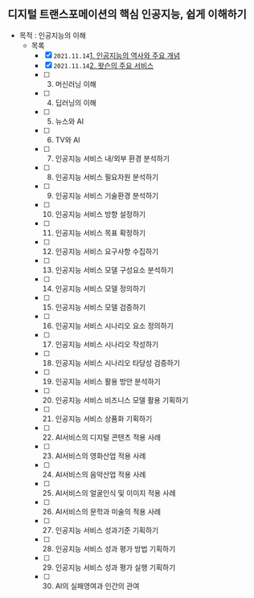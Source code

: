## 디지털 트랜스포메이션의 핵심 인공지능, 쉽게 이해하기

- 목적 : 인공지능의 이해
  - 목록
    - [x] `2021.11.14`[1. 인공지능의 역사와 주요 개념]()
    - [x] `2021.11.14`[2. 왓슨의 주요 서비스]()
    - [ ] 3. 머신러닝 이해
    - [ ] 4. 딥러닝의 이해
    - [ ] 5. 뉴스와 AI
    - [ ] 6. TV와 AI
    - [ ] 7. 인공지능 서비스 내/외부 환경 분석하기
    - [ ] 8. 인공지능 서비스 필요자원 분석하기
    - [ ] 9. 인공지능 서비스 기술환경 분석하기
    - [ ] 10. 인공지능 서비스 방향 설정하기
    - [ ] 11. 인공지능 서비스 목표 확정하기
    - [ ] 12. 인공지능 서비스 요구사항 수집하기
    - [ ] 13. 인공지능 서비스 모델 구성요소 분석하기
    - [ ] 14. 인공지능 서비스 모델 정의하기
    - [ ] 15. 인공지능 서비스 모델 검증하기
    - [ ] 16. 인공지능 서비스 시나리오 요소 정의하기
    - [ ] 17. 인공지능 서비스 시나리오 작성하기
    - [ ] 18. 인공지능 서비스 시나리오 타당성 검증하기
    - [ ] 19. 인공지능 서비스 활용 방안 분석하기
    - [ ] 20.  인공지능 서비스 비즈니스 모델 활용 기획하기
    - [ ] 21. 인공지능 서비스 상품화 기획하기
    - [ ] 22. AI서비스의 디지털 콘텐츠 적용 사례
    - [ ] 23. AI서비스의 영화산업 적용 사례
    - [ ] 24. AI서비스의 음악산업 적용 사례
    - [ ] 25. AI서비스의 얼굴인식 및 이미지 적용 사례
    - [ ] 26. AI서비스의 문학과 미술의 적용 사례
    - [ ] 27. 인공지능 서비스 성과기준 기획하기
    - [ ] 28. 인공지능 서비스 성과 평가 방법 기획하기
    - [ ] 29. 인공지능 서비스 성과 평가 실행 기획하기
    - [ ] 30. AI의 실패영여과 인간의 관여

